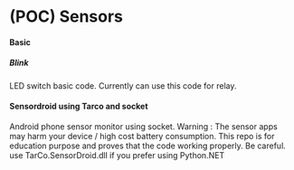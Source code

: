 # (POC) Sensors

#### Basic
##### Blink
LED switch basic code. Currently can use this code for relay.

#### Sensordroid using Tarco and socket
Android phone sensor monitor using socket.
Warning : The sensor apps may harm your device / high cost battery consumption. This repo is for education purpose and proves that the code working properly. Be careful.
use TarCo.SensorDroid.dll if you prefer using Python.NET
